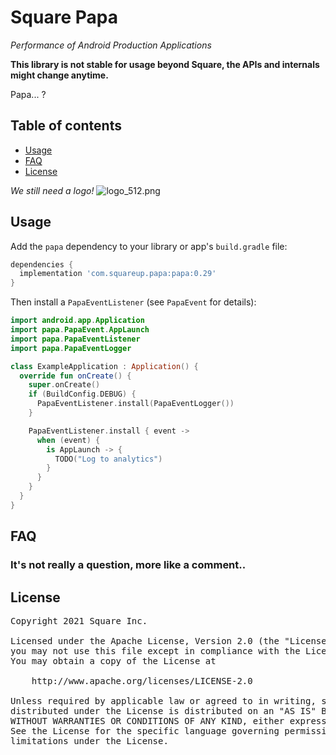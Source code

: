 # Square Papa

_Performance of Android Production Applications_

**This library is not stable for usage beyond Square, the APIs and internals might change anytime.**

Papa... ?

## Table of contents

* [Usage](#usage)
* [FAQ](#faq)
* [License](#license)

_We still need a logo!_
![logo_512.png](assets/logo_512.png)

## Usage

Add the `papa` dependency to your library or app's `build.gradle` file:

```gradle
dependencies {
  implementation 'com.squareup.papa:papa:0.29'
}
```

Then install a `PapaEventListener` (see `PapaEvent` for details):

```kotlin
import android.app.Application
import papa.PapaEvent.AppLaunch
import papa.PapaEventListener
import papa.PapaEventLogger

class ExampleApplication : Application() {
  override fun onCreate() {
    super.onCreate()
    if (BuildConfig.DEBUG) {
      PapaEventListener.install(PapaEventLogger())
    }

    PapaEventListener.install { event ->
      when (event) {
        is AppLaunch -> {
          TODO("Log to analytics")
        }
      }
    }
  }
}
```

## FAQ

### It's not really a question, more like a comment..

## License

<pre>
Copyright 2021 Square Inc.

Licensed under the Apache License, Version 2.0 (the "License");
you may not use this file except in compliance with the License.
You may obtain a copy of the License at

    http://www.apache.org/licenses/LICENSE-2.0

Unless required by applicable law or agreed to in writing, software
distributed under the License is distributed on an "AS IS" BASIS,
WITHOUT WARRANTIES OR CONDITIONS OF ANY KIND, either express or implied.
See the License for the specific language governing permissions and
limitations under the License.
</pre>
